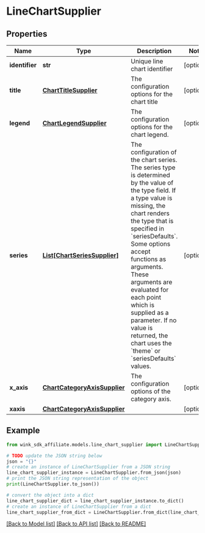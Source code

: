 # LineChartSupplier


## Properties

Name | Type | Description | Notes
------------ | ------------- | ------------- | -------------
**identifier** | **str** | Unique line chart identifier | [optional] 
**title** | [**ChartTitleSupplier**](ChartTitleSupplier.md) | The configuration options for the chart title | [optional] 
**legend** | [**ChartLegendSupplier**](ChartLegendSupplier.md) | The configuration options for the chart legend. | [optional] 
**series** | [**List[ChartSeriesSupplier]**](ChartSeriesSupplier.md) | The configuration of the chart series. The series type is determined by the value of the type field. If a type value is missing, the chart renders the type that is specified in &#x60;seriesDefaults&#x60;. Some options accept functions as arguments. These arguments are evaluated for each point which is supplied as a parameter. If no value is returned, the chart uses the &#x60;theme&#x60; or &#x60;seriesDefaults&#x60; values. | [optional] 
**x_axis** | [**ChartCategoryAxisSupplier**](ChartCategoryAxisSupplier.md) | The configuration options of the category axis. | [optional] 
**xaxis** | [**ChartCategoryAxisSupplier**](ChartCategoryAxisSupplier.md) |  | [optional] 

## Example

```python
from wink_sdk_affiliate.models.line_chart_supplier import LineChartSupplier

# TODO update the JSON string below
json = "{}"
# create an instance of LineChartSupplier from a JSON string
line_chart_supplier_instance = LineChartSupplier.from_json(json)
# print the JSON string representation of the object
print(LineChartSupplier.to_json())

# convert the object into a dict
line_chart_supplier_dict = line_chart_supplier_instance.to_dict()
# create an instance of LineChartSupplier from a dict
line_chart_supplier_from_dict = LineChartSupplier.from_dict(line_chart_supplier_dict)
```
[[Back to Model list]](../README.md#documentation-for-models) [[Back to API list]](../README.md#documentation-for-api-endpoints) [[Back to README]](../README.md)


